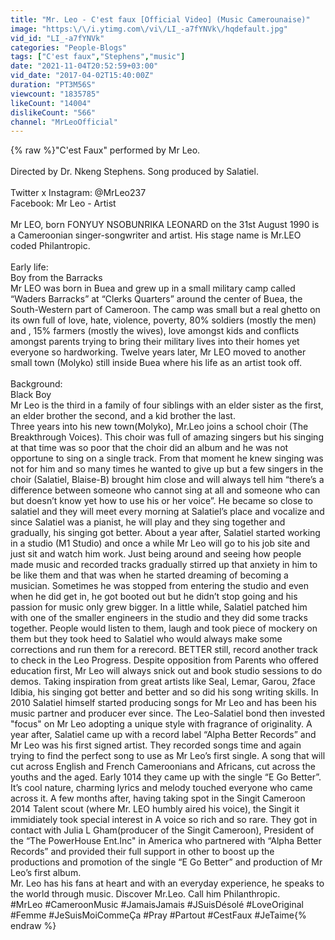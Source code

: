 ```yaml
---
title: "Mr. Leo - C'est faux [Official Video] (Music Camerounaise)"
image: "https:\/\/i.ytimg.com\/vi\/LI_-a7fYNVk\/hqdefault.jpg"
vid_id: "LI_-a7fYNVk"
categories: "People-Blogs"
tags: ["C'est faux","Stephens","music"]
date: "2021-11-04T20:52:59+03:00"
vid_date: "2017-04-02T15:40:00Z"
duration: "PT3M56S"
viewcount: "1835785"
likeCount: "14004"
dislikeCount: "566"
channel: "MrLeoOfficial"
---
```

{% raw %}&quot;C'est Faux&quot; performed by Mr Leo.<br /><br />Directed by Dr. Nkeng Stephens. Song produced by Salatiel.<br /><br />Twitter x Instagram: @MrLeo237<br />Facebook: Mr Leo - Artist<br /><br />Mr LEO, born FONYUY NSOBUNRIKA LEONARD on the 31st August 1990 is a Cameroonian singer-songwriter and artist. His stage name is Mr.LEO coded Philantropic.<br /><br />Early life:<br />Boy from the Barracks<br />Mr LEO was born in Buea and grew up in a small military camp called “Waders Barracks” at “Clerks Quarters” around the center of Buea, the South-Western part of Cameroon. The camp was small but a real ghetto on its own full of love, hate, violence, poverty, 80% soldiers (mostly the men) and , 15% farmers (mostly the wives), love amongst kids and conflicts amongst parents trying to bring their military lives into their homes yet everyone so hardworking. Twelve years later, Mr LEO moved to another small town (Molyko) still inside Buea where his life as an artist took off.<br /><br />Background: <br />Black Boy<br />Mr Leo is the third in a family of four siblings with an elder sister as the first, an elder brother the second, and a kid brother the last.<br />Three years into his new town(Molyko), Mr.Leo joins a school choir (The Breakthrough Voices). This choir was full of amazing singers but his singing at that time was so poor that the choir did an album and he was not opportune to sing on a single track. From that moment he knew singing was not for him and so many times he wanted to give up but a few singers in the choir (Salatiel, Blaise-B) brought him close and will always tell him “there’s a difference between someone who cannot sing at all and someone who can but doesn’t know yet how to use his or her voice”. He became so close to salatiel and they will meet every morning at Salatiel’s place and vocalize and since Salatiel was a pianist, he will play and they sing together and gradually, his singing got better. About a year after, Salatiel started working in a studio (M1 Studio) and once a while Mr Leo will go to his job site and just sit and watch him work. Just being around and seeing how people made music and recorded tracks gradually stirred up that anxiety in him to be like them and that was when he started dreaming of becoming a musician. Sometimes he was stopped from entering the studio and even when he did get in, he got booted out but he didn’t stop going and his passion for music only grew bigger. In a little while, Salatiel patched him with one of the smaller engineers in the studio and they did some tracks together. People would listen to them, laugh and took piece of mockery on them but they took heed to Salatiel who would always make some corrections and run them for a rerecord. BETTER still, record another track to check in the Leo Progress. Despite opposition from Parents who offered education first, Mr Leo will always snick out and book studio sessions to do demos. Taking inspiration from great artists like Seal, Lemar, Garou, 2face Idibia, his singing got better and better and so did his song writing skills. In 2010 Salatiel himself started producing songs for Mr Leo and has been his music partner and producer ever since. The Leo-Salatiel bond then invested &quot;focus&quot; on Mr Leo adopting a unique style with fragrance of originality. A year after, Salatiel came up with a record label “Alpha Better Records” and Mr Leo was his first signed artist. They recorded songs time and again trying to find the perfect song to use as Mr Leo’s first single. A song that will cut across English and French Cameroonians and Africans, cut across the youths and the aged. Early 1014 they came up with the single “E Go Better”. It’s cool nature, charming lyrics and melody touched everyone who came across it. A few months after, having taking spot in the Singit Cameroon 2014 Talent scout (where Mr. LEO humbly aired his voice), the Singit it immidiately took special interest in A voice so rich and so rare. They got in contact with Julia L Gham(producer of the Singit Cameroon), President of the “The PowerHouse Ent.Inc&quot; in America who partnered with “Alpha Better Records” and provided their full support in other to boost up the productions and promotion of the single “E Go Better” and production of Mr Leo’s first album. <br />Mr. Leo has his fans at heart and with an everyday experience, he speaks to the world through music. Discover Mr.Leo. Call him Philanthropic.<br />#MrLeo #CameroonMusic #JamaisJamais #JSuisDésolé #LoveOriginal #Femme #JeSuisMoiCommeÇa #Pray #Partout #CestFaux #JeTaime{% endraw %}

